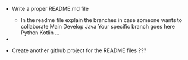 

 - Write a proper README.md file
 	- In the readme file explain the branches in case someone wants to collaborate
 		Main
 			Develop
 				Java
 					Your specific branch goes here
 				Python
 				Kotlin
 				...
 
 				
 - 
 
 - Create another github project for the README files ???
